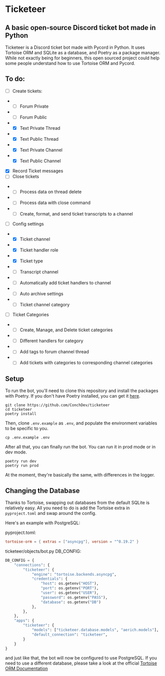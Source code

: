 # Ticketeer
## A basic open-source Discord ticket bot made in Python

Ticketeer is a Discord ticket bot made with Pycord in Python. It uses Tortoise ORM and SQLite as a database, and Poetry as a package manager. While not exactly being for beginners, this open sourced project could help some people understand how to use Tortoise ORM and Pycord.

## To do:
- [ ] Create tickets:
- - [ ] Forum Private
- - [ ] Forum Public
- - [x] Text Private Thread
- - [x] Text Public Thread
- - [x] Text Private Channel
- - [x] Text Public Channel
- [x] Record Ticket messages
- [ ] Close tickets
- - [ ] Process data on thread delete
- - [ ] Process data with close command
- - [ ] Create, format, and send ticket transcripts to a channel
- [ ] Config settings
- - [x] Ticket channel
- - [x] Ticket handler role
- - [x] Ticket type
- - [ ] Transcript channel
- - [ ] Automatically add ticket handlers to channel
- - [ ] Auto archive settings
- - [ ] Ticket channel category
- [ ] Ticket Categories
- - [ ] Create, Manage, and Delete ticket categories
- - [ ] Different handlers for category
- - [ ] Add tags to forum channel thread
- - [ ] Add tickets with categories to corresponding channel categories

## Setup

To run the bot, you'll need to clone this repository and install the packages with Poetry. If you don't have Poetry installed, you can get it [here](https://python-poetry.org/).

```
git clone https://github.com/ConchDev/ticketeer
cd ticketeer
poetry install
```

Then, clone `.env.example` as `.env`, and populate the environment variables to be specific to you.
```
cp .env.example .env
```

After all that, you can finally run the bot. 
You can run it in prod mode or in dev mode.
```
poetry run dev
poetry run prod
```
At the moment, they're basically the same, with differences in the logger.

## Changing the Database

Thanks to Tortoise, swapping out databases from the default SQLite is relatively easy.
All you need to do is add the Tortoise extra in `pyproject.toml` and swap around the config.

Here's an example with PostgreSQL:

pyproject.toml:
```toml
tortoise-orm = { extras = ["asyncpg"], version = "^0.19.2" }
```

ticketeer/objects/bot.py DB_CONFIG:
```py
DB_CONFIG = {
    "connections": {
        "ticketeer": {
            "engine": "tortoise.backends.asyncpg",
            "credentials": {
                "host": os.getenv("HOST"),
                "port": os.getenv("PORT"),
                "user": os.getenv("USER"),
                "password": os.getenv("PASS"),
                "database": os.getenv("DB")
            },
        },
    },
    "apps": {
        "ticketeer": {
            "models": ["ticketeer.database.models", "aerich.models"],
            "default_connection": "ticketeer",
        }
    }
}
```

and just like that, the bot will now be configured to use PostgreSQL. If you need to use a different database, please take a look at the official [Tortoise ORM Documentation](https://tortoise.github.io/#pluggable-database-backends)